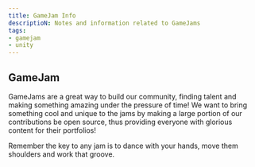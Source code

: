 ```yaml
---
title: GameJam Info
descriptioN: Notes and information related to GameJams
tags:
- gamejam
- unity
---
```


## GameJam

GameJams are a great way to build our community, finding talent and making something amazing under the pressure of time! We want to bring something cool and unique to the jams by making a large portion of our contributions be open source, thus providing everyone with glorious content for their portfolios!

Remember the key to any jam is to dance with your hands, move them shoulders and work that groove.
